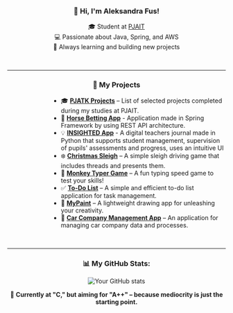 <div align="center">

### 👋 Hi, I'm Aleksandra Fus!

🎓 Student at [PJAIT](https://pja.edu.pl/)  
💻 Passionate about Java, Spring, and AWS  
🚀 Always learning and building new projects

<br>

</div>

---

<div align="center">

### 🧰 My Projects

</div>

<div style="margin-left: 100px; text-align: left;">

- 🎓 [**PJATK Projects**](https://github.com/alessandra3747/PJATK) – List of selected projects completed during my studies at PJAIT.
- 🐴 [**Horse Betting App**](https://github.com/alessandra3747/TPO/tree/main/TPO6_FA_S30395) - Application made in Spring Framework by using REST API architecture.
- 💡  [**INSIGHTED App**](https://github.com/alessandra3747/PPY/tree/main/InsightEd) - A digital teachers journal made in Python that supports student management, supervision of pupils' assessments and progress, uses an intuitive UI
- ❄️ [**Christmas Sleigh**](https://github.com/alessandra3747/ChristmasSleigh) – A simple sleigh driving game that includes threads and presents them.  
- 🐒 [**Monkey Typer Game**](https://github.com/alessandra3747/MonkeyTyperGame) – A fun typing speed game to test your skills!  
- ✅ [**To-Do List**](https://github.com/alessandra3747/To-Do-List) – A simple and efficient to-do list application for task management.  
- 🎨 [**MyPaint**](https://github.com/alessandra3747/MyPaint) – A lightweight drawing app for unleashing your creativity.  
- 🚗 [**Car Company Management App**](https://github.com/alessandra3747/CarCompanyManagementApp) – An application for managing car company data and processes.

<br>

</div>

---

<div align="center">

### 📊 My GitHub Stats:
![Your GitHub stats](https://github-readme-stats.vercel.app/api?username=alessandra3747&show_icons=true&theme=tokyonight)

🚀 **Currently at "C," but aiming for "A++" – because mediocrity is just the starting point.**

</div>
